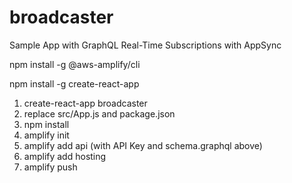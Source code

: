 # broadcaster
Sample App with GraphQL Real-Time Subscriptions with AppSync

npm install -g @aws-amplify/cli

npm install -g create-react-app

1. create-react-app broadcaster
2. replace src/App.js and package.json
3. npm install
4. amplify init
5. amplify add api (with API Key and schema.graphql above)
6. amplify add hosting
7. amplify push

